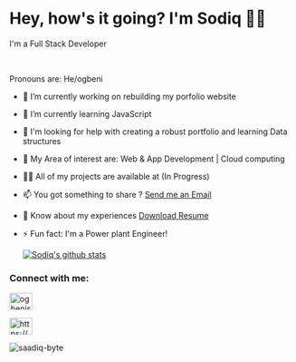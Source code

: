 

<h1>Hey, how's it going? I'm Sodiq 👋🏾</h1>
<P> I'm a Full Stack Developer</P> <br>
<P>Pronouns are: He/ogbeni</P>

<!--
**Saadiq-Byte/saadiq-Byte** is a ✨ _special_ ✨ repository because its `README.md` (this file) appears on your GitHub profile :-->

  
- 🔭 I’m currently working on rebuilding my porfolio website

- 🌱 I’m currently learning JavaScript

-  🤔 I'm looking for help with creating a robust portfolio and learning Data structures

- 👯 My Area of interest are: Web & App Development | Cloud computing 

- 👨‍💻 All of my projects are available at (In Progress)

- 📫 You got something to share ? <a href="mailto:sodiq-work@hotlook.com">Send  me an Email</a>

- 📄 Know about my experiences <a href="https://drive.google.com/file/d/1LloztEkLoL09S1qciKZfFfKrFRVttDAs/view?usp=sharing" class="button">Download Resume</a>

- ⚡ Fun fact: I'm a Power plant Engineer!
   
  [![Sodiq's github stats](https://github-readme-stats.vercel.app/api?username=saadiq-byte&count_private=true&show_icons=true&theme=material-palenight)](https://github.com/saadiq-byte/github-readme-stats)
  
<!-- social section  -->
<h3 align="left">Connect with me:</h3> 

<!-- twitter link profie -->
<a href="https://twitter.com/ogbenisodiq" target="blank"><img align="center" src="https://raw.githubusercontent.com/rahuldkjain/github-profile-readme-generator/master/src/images/icons/Social/twitter.svg" alt="ogbenisodiq" height="30" width="40" /></a> 


<!-- codepan link profile -->
<a href="https://codepen.io/https://codepen.io/code_engineer" target="blank"><img align="center" src="https://raw.githubusercontent.com/rahuldkjain/github-profile-readme-generator/master/src/images/icons/Social/codepen.svg" alt="https://codepen.io/code_engineer" height="30" width="40" /></a>

<!--profile visit count  -->
<p align="left"> <img src="https://komarev.com/ghpvc/?username=saadiq-byte&label=Profile%20views&color=0e75b6&style=flat" alt="saadiq-byte" /> </p>
